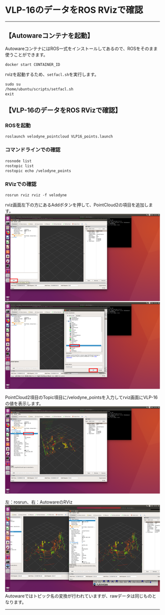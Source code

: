 # VLP-16のデータをROS RVizで確認
<hr>

## 【Autowareコンテナを起動】
AutowareコンテナにはROS一式をインストールしてあるので、ROSをそのまま使うことができます。<br>
```
docker start CONTAINER_ID
```
rvizを起動するため、`setfacl.sh`を実行します。<br>
```
sudo su
/home/ubuntu/scripts/setfacl.sh
exit
```

## 【VLP-16のデータをROS RVizで確認】
### ROSを起動
```
roslaunch velodyne_pointcloud VLP16_points.launch
```

### コマンドラインでの確認
```
rosnode list
rostopic list
rostopic echo /velodyne_points
```

### RVizでの確認
```
rosrun rviz rviz -f velodyne
```
rviz画面左下の方にあるAddボタンを押して、PointCloud2の項目を追加します。<br>
![](./img/1_rviz_add.png)
![](./img/2_rviz_choose.png)

PointCloud2項目のTopic項目に/velodyne_pointsを入力してrviz画面にVLP-16の値を表示します。<br>
![](./img/3_rviz_topic.png)

左：rosrun、右：AutowareのRViz<br>
![](./img/rviz_and_autoware_vlp-16.png)
Autowareではトピック名の変換が行われていますが、rawデータは同じものとなります。<br>

<hr>
